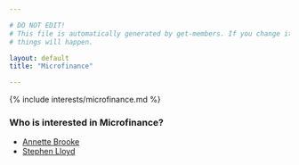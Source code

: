 ```yaml
---

# DO NOT EDIT!
# This file is automatically generated by get-members. If you change it, bad
# things will happen.

layout: default
title: "Microfinance"

---
```


{% include interests/microfinance.md %}

### Who is interested in Microfinance?


* [Annette Brooke](/members/annette-brooke.html)
* [Stephen Lloyd](/members/stephen-lloyd.html)
